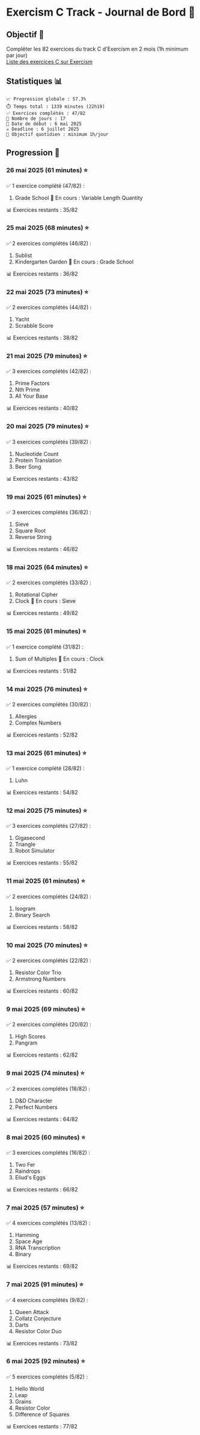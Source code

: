 # Exercism C Track - Journal de Bord 🚀

## Objectif 🎯
Compléter les 82 exercices du track C d'Exercism en 2 mois (1h minimum par jour)  
[Liste des exercices C sur Exercism](https://exercism.org/tracks/c/exercises)


## Statistiques 📊
```
📈 Progression globale : 57.3%
⏱️ Temps total : 1339 minutes (22h19)
✅ Exercices complétés : 47/82
📆 Nombre de jours : 17
📅 Date de début : 6 mai 2025
☠️ Deadline : 6 juillet 2025
🎯 Objectif quotidien : minimum 1h/jour
```

## Progression 📝

### 26 mai 2025 (61 minutes) ⭐
✅ 1 exercice complété (47/82) :
1. Grade School
🔄 En cours : Variable Length Quantity

📊 Exercices restants : 35/82

### 25 mai 2025 (68 minutes) ⭐
✅ 2 exercices complétés (46/82) :
1. Sublist
2. Kindergarten Garden
🔄 En cours : Grade School

📊 Exercices restants : 36/82

### 22 mai 2025 (73 minutes) ⭐
✅ 2 exercices complétés (44/82) :
1. Yacht
2. Scrabble Score

📊 Exercices restants : 38/82

### 21 mai 2025 (79 minutes) ⭐
✅ 3 exercices complétés (42/82) :
1. Prime Factors
2. Nth Prime
3. All Your Base

📊 Exercices restants : 40/82

### 20 mai 2025 (79 minutes) ⭐
✅ 3 exercices complétés (39/82) :
1. Nucleotide Count
2. Protein Translation
3. Beer Song

📊 Exercices restants : 43/82

### 19 mai 2025 (61 minutes) ⭐
✅ 3 exercices complétés (36/82) :
1. Sieve
2. Square Root
3. Reverse String

📊 Exercices restants : 46/82

### 18 mai 2025 (64 minutes) ⭐
✅ 2 exercices complétés (33/82) :
1. Rotational Cipher
2. Clock
🔄 En cours : Sieve

📊 Exercices restants : 49/82

### 15 mai 2025 (61 minutes) ⭐
✅ 1 exercice complété (31/82) :
1. Sum of Multiples
🔄 En cours : Clock

📊 Exercices restants : 51/82

### 14 mai 2025 (76 minutes) ⭐
✅ 2 exercices complétés (30/82) :
1. Allergies
2. Complex Numbers

📊 Exercices restants : 52/82

### 13 mai 2025 (61 minutes) ⭐
✅ 1 exercice complété (28/82) :
1. Luhn

📊 Exercices restants : 54/82

### 12 mai 2025 (75 minutes) ⭐
✅ 3 exercices complétés (27/82) :
1. Gigasecond
2. Triangle
3. Robot Simulator

📊 Exercices restants : 55/82

### 11 mai 2025 (61 minutes) ⭐
✅ 2 exercices complétés (24/82) :
1. Isogram
2. Binary Search

📊 Exercices restants : 58/82

### 10 mai 2025 (70 minutes) ⭐
✅ 2 exercices complétés (22/82) :
1. Resistor Color Trio
2. Armstrong Numbers

📊 Exercices restants : 60/82

### 9 mai 2025 (69 minutes) ⭐
✅ 2 exercices complétés (20/82) :
1. High Scores
2. Pangram

📊 Exercices restants : 62/82

### 9 mai 2025 (74 minutes) ⭐
✅ 2 exercices complétés (18/82) :
1. D&D Character
2. Perfect Numbers

📊 Exercices restants : 64/82

### 8 mai 2025 (60 minutes) ⭐
✅ 3 exercices complétés (16/82) :
1. Two Fer
2. Raindrops
3. Eliud's Eggs

📊 Exercices restants : 66/82

### 7 mai 2025 (57 minutes) ⭐
✅ 4 exercices complétés (13/82) :
1. Hamming
2. Space Age
3. RNA Transcription
4. Binary

📊 Exercices restants : 69/82

### 7 mai 2025 (91 minutes) ⭐
✅ 4 exercices complétés (9/82) :
1. Queen Attack
2. Collatz Conjecture
3. Darts
4. Resistor Color Duo

📊 Exercices restants : 73/82

### 6 mai 2025 (92 minutes) ⭐
✅ 5 exercices complétés (5/82) :
1. Hello World
2. Leap
3. Grains
4. Resistor Color
5. Difference of Squares

📊 Exercices restants : 77/82
